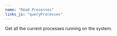 ```yaml
---
name: "Read Processes"
links_js: "queryProcesses"
---
```

Get all the current processes running on the system.

